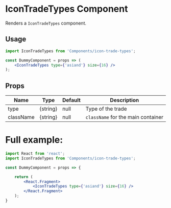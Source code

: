 # IconTradeTypes Component

Renders a `IconTradeTypes` component.


## Usage

```jsx
import IconTradeTypes from 'Components/icon-trade-types';

const DummyComponent = props => (
    <IconTradeTypes type={'asiand'} size={16} />
);
```

## Props


| Name          | Type       | Default  | Description                           |
| ------------- | ---------- | -------- | ------------------------------------- |
| type          | {string}   | null     | Type of the trade                     |
| className     | {string}   | null     | `className` for the main container    |


# Full example:

```jsx
import React from 'react';
import IconTradeTypes from 'Components/icon-trade-types';

const DummyComponent = props => {

    return (
        <React.Fragment>
            <IconTradeTypes type={'asiand'} size={16} />
        </React.Fragment>
    );
}
```
